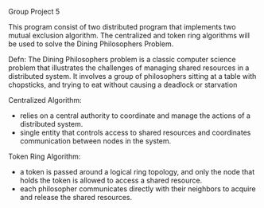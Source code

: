 Group Project 5

This program consist of two distributed program that implements two mutual exclusion algorithm. The centralized and token ring algorithms will be used to solve the Dining Philosophers Problem. 

Defn: The Dining Philosophers problem is a classic computer science problem that illustrates the challenges of managing shared resources in a distributed system. It involves a group of philosophers sitting at a table with chopsticks, and trying to eat without causing a deadlock or starvation 

Centralized Algorithm: 
  - relies on a central authority to coordinate and manage the actions of a distributed system. 
  - single entity that controls access to shared resources and coordinates communication between nodes in the system.

Token Ring Algorithm: 
  - a token is passed around a logical ring topology, and only the node that holds the token is allowed to access a shared resource.
  - each philosopher communicates directly with their neighbors to acquire and release the shared resources.
